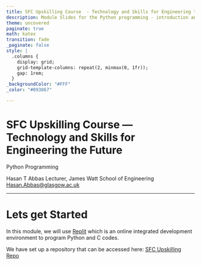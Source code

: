 ```yaml
---
title: SFC Upskilling Course  - Technology and Skills for Engineering the Future
description: Module Slides for the Python programming - introduction and preface
theme: uncovered
paginate: true
math: katex
transition: fade
_paginate: false
style: |
  .columns {
    display: grid;
    grid-template-columns: repeat(2, minmax(0, 1fr));
    gap: 1rem;
  }
_backgroundColor: "#FFF"
_color: "#093867"

---
```


<!-- _header: ![h:5em](assets/UoG_keyline.svg) -->

# SFC Upskilling Course — Technology and Skills for Engineering the Future

Python Programming

Hasan T Abbas
Lecturer, James Watt School of Engineering
[Hasan.Abbas@glasgow.ac.uk](mailto:Hasan.Abbas@glasgow.ac.uk)

<!-- transition: fade -->
<!-- <style scoped>a { color: #eee; }</style> -->

<!-- This is presenter's note. You can write down notes through HTML comments. -->

---

# Lets get Started

In this module, we will use [Replit](https://replit.com) which is an online integrated development environment to program Python and C codes.
 
We have set up a repository that can be accessed here:
[SFC Upskilling Repo](https://replit.com/join/ajpjdluhtl-hasantahir2)

